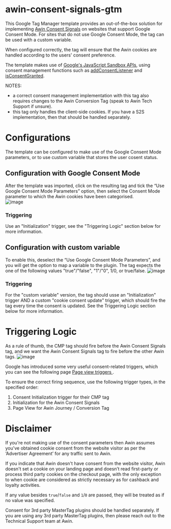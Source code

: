 # awin-consent-signals-gtm
This Google Tag Manager template provides an out-of-the-box solution for implementing [Awin Consent Signals](https://wiki.awin.com/index.php/Consent_Frameworks_for_Advertisers) on websites that support Google Consent Mode. For sites that do not use Google Consent Mode, the tag can be used with a custom variable.

When configured correctly, the tag will ensure that the Awin cookies are handled according to the users' consent preference.

The template makes use of [Google's JavaScript Sandbox APIs](https://developers.google.com/tag-platform/tag-manager/templates/api), using consent management functions such as [addConsentListener](https://developers.google.com/tag-platform/tag-manager/templates/api#addconsentlistener) and [isConsentGranted](https://developers.google.com/tag-platform/tag-manager/templates/api#isconsentgranted).

NOTES: 
* a correct consent management implementation with this tag also requires changes to the Awin Conversion Tag (speak to Awin Tech Support if unsure).
* this tag only handles the client-side cookies. If you have a S2S implementation, then that should be handled separately.

# Configurations
The template can be configured to make use of the Google Consent Mode parameters, or to use custom variable that stores the user cosent status.

## Configuration with Google Consent Mode
After the template was imported, click on the resulting tag and tick the “Use Google Consent Mode Parameters” option, then select the Consent Mode parameter to which the Awin cookies have been categorised.  
![image](https://github.com/user-attachments/assets/aa28bce8-31b9-4689-be31-2cbfcabfadf5)

### Triggering
Use an "Initialization" trigger, see the "Triggering Logic" section below for more information.

## Configuration with custom variable
To enable this, deselect the “Use Google Consent Mode Parameters”, and you will get the option to map a variable to the plugin. The tag expects the one of the following values "true"/"false", "1"/"0", 1/0, or true/false.
![image](https://github.com/user-attachments/assets/18bb4e65-b820-4993-a4e9-f6e0dd3ef96f)

### Triggering
For the "custom variable" version, the tag should usse an "Initialization" trigger AND a custom "cookie consent update" trigger, which should fire the tag every time the consent is updated. 
See the Triggering Logic section below for more information.

# Triggering Logic
As a rule of thumb, the CMP tag should fire before the Awin Consent Signals tag, and we want the Awin Consent Signals tag to fire before the other Awin tags. 
![image](https://github.com/user-attachments/assets/211b33ff-1d4d-4525-8e17-9beb24957597)

Google has introduced some very useful consent-related triggers, which you can see the following page [Page view triggers
](https://support.google.com/tagmanager/answer/7679319?sjid=14804513256528510308-EU).

To ensure the correct firing sequence, use the following trigger types, in the specified order:
1.	Consent Initialization trigger for their CMP tag
2.	Initialization for the Awin Consent Signals
3.	Page View for Awin Journey / Conversion Tag

# Disclaimer

If you're not making use of the consent parameters then Awin assumes you've obtained cookie consent from the website visitor as per the ‘Advertiser Agreement’ for any traffic sent to Awin.

If you indicate that Awin doesn't have consent from the website visitor, Awin doesn't set a cookie on your landing page and doesn’t read first-party or process third party cookies on the checkout page, with the only exception to when cookie are considered as strictly necessary as for cashback and loyalty activities.

If any value besides `true`/`false` and `1`/`0` are passed, they will be treated as if no value was specified.

Consent for 3rd party MasterTag plugins should be handled separately. If you are using any 3rd party MasterTag plugins, then please reach out to the Technical Support team at Awin.
